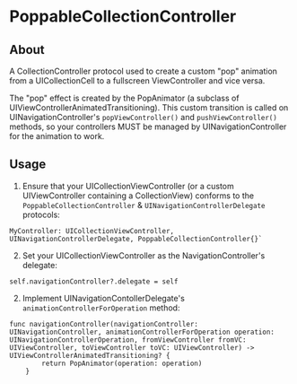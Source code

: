 # PoppableCollectionController

## About
A CollectionController protocol used to create a custom "pop" animation from a UICollectionCell to a fullscreen ViewController and vice versa. 

The "pop" effect is created by the PopAnimator (a subclass of UIViewControllerAnimatedTransitioning). This custom transition is called on UINavigationController's `popViewController()` and `pushViewController()` methods, so your controllers MUST be managed by UINavigationController for the animation to work.

## Usage
1. Ensure that your UICollectionViewController (or  a custom UIViewController containing a CollectionView) conforms to the `PoppableCollectionController` & `UINavigationControllerDelegate` protocols:
```
MyController: UICollectionViewController, UINavigationControllerDelegate, PoppableCollectionController{}`
```
2. Set your UICollectionViewController as the NavigationController's delegate:
```
self.navigationController?.delegate = self
```

2. Implement UINavigationContollerDelegate's `animationControllerForOperation` method:
```
func navigationController(navigationController: UINavigationController, animationControllerForOperation operation: UINavigationControllerOperation, fromViewController fromVC: UIViewController, toViewController toVC: UIViewController) -> UIViewControllerAnimatedTransitioning? {
        return PopAnimator(operation: operation)
    }
```

